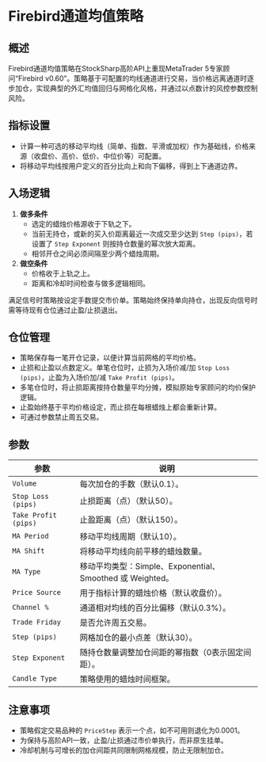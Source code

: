 # Firebird通道均值策略

## 概述
Firebird通道均值策略在StockSharp高阶API上重现MetaTrader 5专家顾问“Firebird v0.60”。策略基于可配置的均线通道进行交易，当价格远离通道时逐步加仓，实现典型的外汇均值回归与网格化风格，并通过以点数计的风控参数控制风险。

## 指标设置
- 计算一种可选的移动平均线（简单、指数、平滑或加权）作为基础线，价格来源（收盘价、高价、低价、中位价等）可配置。
- 将移动平均线按用户定义的百分比向上和向下偏移，得到上下通道边界。

## 入场逻辑
1. **做多条件**
   - 选定的蜡烛价格源收于下轨之下。
   - 当前无持仓，或新的买入价距离最近一次成交至少达到 `Step (pips)`，若设置了 `Step Exponent` 则按持仓数量的幂次放大距离。
   - 相邻开仓之间必须间隔至少两个蜡烛周期。
2. **做空条件**
   - 价格收于上轨之上。
   - 距离和冷却时间检查与做多逻辑相同。

满足信号时策略按设定手数提交市价单。策略始终保持单向持仓，出现反向信号时需等待现有仓位通过止盈/止损退出。

## 仓位管理
- 策略保存每一笔开仓记录，以便计算当前网格的平均价格。
- 止损和止盈以点数定义。单笔仓位时，止损为入场价减/加 `Stop Loss (pips)`，止盈为入场价加/减 `Take Profit (pips)`。
- 多笔仓位时，将止损距离按持仓数量平均分摊，模拟原始专家顾问的均价保护逻辑。
- 止盈始终基于平均价格设定，而止损在每根蜡烛上都会重新计算。
- 可通过参数禁止周五交易。

## 参数
| 参数 | 说明 |
| --- | --- |
| `Volume` | 每次加仓的手数（默认0.1）。 |
| `Stop Loss (pips)` | 止损距离（点）（默认50）。 |
| `Take Profit (pips)` | 止盈距离（点）（默认150）。 |
| `MA Period` | 移动平均线周期（默认10）。 |
| `MA Shift` | 将移动平均线向前平移的蜡烛数量。 |
| `MA Type` | 移动平均类型：Simple、Exponential、Smoothed 或 Weighted。 |
| `Price Source` | 用于指标计算的蜡烛价格（默认收盘价）。 |
| `Channel %` | 通道相对均线的百分比偏移（默认0.3%）。 |
| `Trade Friday` | 是否允许周五交易。 |
| `Step (pips)` | 网格加仓的最小点差（默认30）。 |
| `Step Exponent` | 随持仓数量调整加仓间距的幂指数（0表示固定间距）。 |
| `Candle Type` | 策略使用的蜡烛时间框架。 |

## 注意事项
- 策略假定交易品种的 `PriceStep` 表示一个点，如不可用则退化为0.0001。
- 为保持与高阶API一致，止盈/止损通过市价单执行，而非原生挂单。
- 冷却机制与可增长的加仓间距共同限制网格规模，防止无限制加仓。
